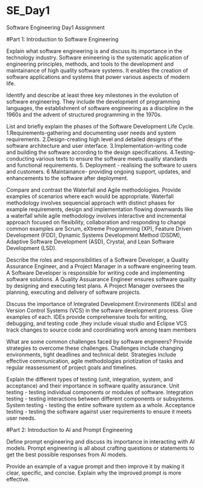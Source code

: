 # SE_Day1
Software Engineering Day1 Assignment

#Part 1: Introduction to Software Engineering

Explain what software engineering is and discuss its importance in the technology industry.
Software enineering is the systematic application of engineering principles, methods, and tools to the development and maintainance of high quality software systems. It enables the creation of software applications and systems that power various aspects  of modern life. 

Identify and describe at least three key milestones in the evolution of software engineering.
They include the development of programming languages, the establishment of software engineering as a discipline in the 1960s and the advent of structured programming in the 1970s.

List and briefly explain the phases of the Software Development Life Cycle.
1.Requirements-gathering and documenting user needs and system requirements. 2.Design-creating high level and detailed designs of the software architecture and user interface. 3.Implementation-writing code and building the software according to the design specifications. 4.Testing- conducting various texts to ensure the software meets quality standards and functional requirements. 5. Deployment - realising the software to users and customers. 6 Maintainance- providing ongoing support, updates, and enhancements to the software after deployment.

Compare and contrast the Waterfall and Agile methodologies. Provide examples of scenarios where each would be appropriate.
Waterfall methodology involves sequencial approach with distinct phases for example requirements, design and implementation flowing downwards like a waterfall while agile methodology involves interactive and incremental approach focused on flexibility, collaboration and responding to change common examples are Scrum, eXtreme Programming (XP), Feature Driven Development (FDD), Dynamic Systems Development Method (DSDM), Adaptive Software Development (ASD), Crystal, and Lean Software Development (LSD).

Describe the roles and responsibilities of a Software Developer, a Quality Assurance Engineer, and a Project Manager in a software engineering team.
A Software Developer is responsible for writing code and implementing software solutions.
A Quality Assuarance Engineer ensures software quality by designing and executing test plans.
A Project Manager oversees the planning, executing and delivery of software projects.

Discuss the importance of Integrated Development Environments (IDEs) and Version Control Systems (VCS) in the software development process. Give examples of each.
IDEs provide comprehensive tools for writing, debugging, and testing code ,they include visual studio and Eclipse
VCS track changes to source code and coordinating work among team members

What are some common challenges faced by software engineers? Provide strategies to overcome these challenges.
Challenges include changing environments, tight deadlines and technical debt. Strategies include effective communication, agile  methodologies priotization of tasks and regular reassessment of project goals and timelines.

Explain the different types of testing (unit, integration, system, and acceptance) and their importance in software quality assurance.
Unit testing - testing individual components or modules of software.
Integration testing - testing interactions between different components or subsystems.
System testing  - testing the entire software system as a whole.
Acceptance testing - testing the software against user requirements to ensure it  meets user needs.

#Part 2: Introduction to AI and Prompt Engineering


Define prompt engineering and discuss its importance in interacting with AI models.
Prompt engineering is all about crafting questions or statements to get the best possible responses from AI models.

Provide an example of a vague prompt and then improve it by making it clear, specific, and concise. Explain why the improved prompt is more effective.
